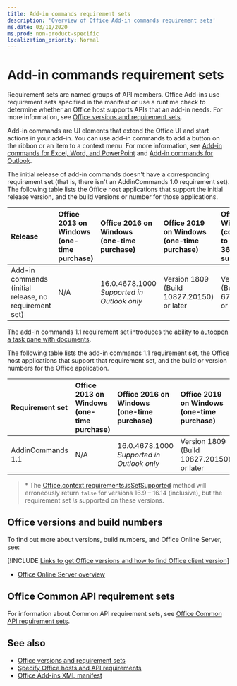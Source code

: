 ```yaml
---
title: Add-in commands requirement sets
description: 'Overview of Office Add-in commands requirement sets'
ms.date: 03/11/2020
ms.prod: non-product-specific
localization_priority: Normal
---
```


# Add-in commands requirement sets

Requirement sets are named groups of API members. Office Add-ins use requirement sets specified in the manifest or use a runtime check to determine whether an Office host supports APIs that an add-in needs. For more information, see [Office versions and requirement sets](../../develop/office-versions-and-requirement-sets.md).

Add-in commands are UI elements that extend the Office UI and start actions in your add-in. You can use add-in commands to add a button on the ribbon or an item to a context menu. For more information, see [Add-in commands for Excel, Word, and PowerPoint](../../design/add-in-commands.md) and [Add-in commands for Outlook](../../outlook/add-in-commands-for-outlook.md).

The initial release of add-in commands doesn't have a corresponding requirement set (that is, there isn't an AddinCommands 1.0 requirement set). The following table lists the Office host applications that support the initial release version, and the build versions or number for those applications.  

| Release   |  Office 2013 on Windows<br>(one-time purchase) | Office 2016 on Windows<br>(one-time purchase) | Office 2019 on Windows<br>(one-time purchase) | Office on Windows<br>(connected to Microsoft 365 subscription)   |  Office on iPad<br>(connected to Microsoft 365 subscription)  |  Office on Mac<br>(connected to Microsoft 365 subscription)  | Office on the web  |
|:-----|:-----|:-----|:-----|:-----|:-----|:-----|:-----|
| Add-in commands (initial release, no requirement set) | N/A | 16.0.4678.1000 *Supported in Outlook only* | Version 1809 (Build 10827.20150) or later |Version 1603 (Build 6769.0000) or later | N/A | 15.33 or later| January 2016 |

The add-in commands 1.1 requirement set introduces the ability to [autoopen a task pane with documents](../../develop/automatically-open-a-task-pane-with-a-document.md).

The following table lists the add-in commands 1.1 requirement set, the Office host applications that support that requirement set, and the build or version numbers for the Office application.

|  Requirement set  |  Office 2013 on Windows<br>(one-time purchase) | Office 2016 on Windows<br>(one-time purchase) | Office 2019 on Windows<br>(one-time purchase) | Office on Windows<br>(connected to Microsoft 365 subscription)   |  Office on iPad<br>(connected to Microsoft 365 subscription)  |  Office on Mac<br>(connected to Microsoft 365 subscription)  | Office on the web  |  
|:-----|:-----|:-----|:-----|:-----|:-----|:-----|:-----|
| AddinCommands 1.1  | N/A | 16.0.4678.1000 *Supported in Outlook only*  | Version 1809 (Build 10827.20150) or later | Version 1705 (Build 8121.1000) or later | N/A | 15.34 or later\*| May 2017 |

>\* The [Office.context.requirements.isSetSupported](/javascript/api/office/office.requirementsetsupport#issetsupported-name--minversion-) method will erroneously return `false` for versions 16.9 &ndash; 16.14 (inclusive), but the requirement set *is* supported on these versions.

## Office versions and build numbers

To find out more about versions, build numbers, and Office Online Server, see:

[!INCLUDE [Links to get Office versions and how to find Office client version](../../includes/links-get-office-versions-builds.md)]
- [Office Online Server overview](/officeonlineserver/office-online-server-overview)

## Office Common API requirement sets

For information about Common API requirement sets, see [Office Common API requirement sets](office-add-in-requirement-sets.md).

## See also

- [Office versions and requirement sets](../../develop/office-versions-and-requirement-sets.md)
- [Specify Office hosts and API requirements](../../develop/specify-office-hosts-and-api-requirements.md)
- [Office Add-ins XML manifest](../../develop/add-in-manifests.md)
